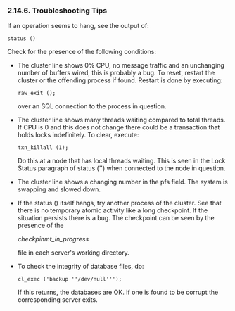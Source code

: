 <div>

<div>

<div>

<div>

### 2.14.6. Troubleshooting Tips

</div>

</div>

</div>

If an operation seems to hang, see the output of:

``` programlisting
status ()
```

Check for the presence of the following conditions:

<div>

- The cluster line shows 0% CPU, no message traffic and an unchanging
  number of buffers wired, this is probably a bug. To reset, restart the
  cluster or the offending process if found. Restart is done by
  executing:

  ``` programlisting
  raw_exit ();
  ```

  over an SQL connection to the process in question.

- The cluster line shows many threads waiting compared to total threads.
  If CPU is 0 and this does not change there could be a transaction that
  holds locks indefinitely. To clear, execute:

  ``` programlisting
  txn_killall (1);
  ```

  Do this at a node that has local threads waiting. This is seen in the
  Lock Status paragraph of status ('') when connected to the node in
  question.

- The cluster line shows a changing number in the pfs field. The system
  is swapping and slowed down.

- If the status () itself hangs, try another process of the cluster. See
  that there is no temporary atomic activity like a long checkpoint. If
  the situation persists there is a bug. The checkpoint can be seen by
  the presence of the

  <span class="emphasis">*checkpinmt_in_progress*</span>

  file in each server's working directory.

- To check the integrity of database files, do:

  ``` programlisting
  cl_exec ('backup ''/dev/null''');
  ```

  If this returns, the databases are OK. If one is found to be corrupt
  the corresponding server exits.

</div>

</div>
